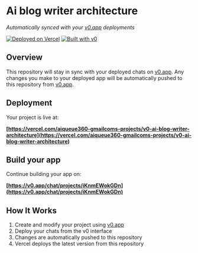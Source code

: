 # Ai blog writer architecture

*Automatically synced with your [v0.app](https://v0.app) deployments*

[![Deployed on Vercel](https://img.shields.io/badge/Deployed%20on-Vercel-black?style=for-the-badge&logo=vercel)](https://vercel.com/aiqueue360-gmailcoms-projects/v0-ai-blog-writer-architecture)
[![Built with v0](https://img.shields.io/badge/Built%20with-v0.app-black?style=for-the-badge)](https://v0.app/chat/projects/iKnmEWokGDn)

## Overview

This repository will stay in sync with your deployed chats on [v0.app](https://v0.app).
Any changes you make to your deployed app will be automatically pushed to this repository from [v0.app](https://v0.app).

## Deployment

Your project is live at:

**[https://vercel.com/aiqueue360-gmailcoms-projects/v0-ai-blog-writer-architecture](https://vercel.com/aiqueue360-gmailcoms-projects/v0-ai-blog-writer-architecture)**

## Build your app

Continue building your app on:

**[https://v0.app/chat/projects/iKnmEWokGDn](https://v0.app/chat/projects/iKnmEWokGDn)**

## How It Works

1. Create and modify your project using [v0.app](https://v0.app)
2. Deploy your chats from the v0 interface
3. Changes are automatically pushed to this repository
4. Vercel deploys the latest version from this repository
